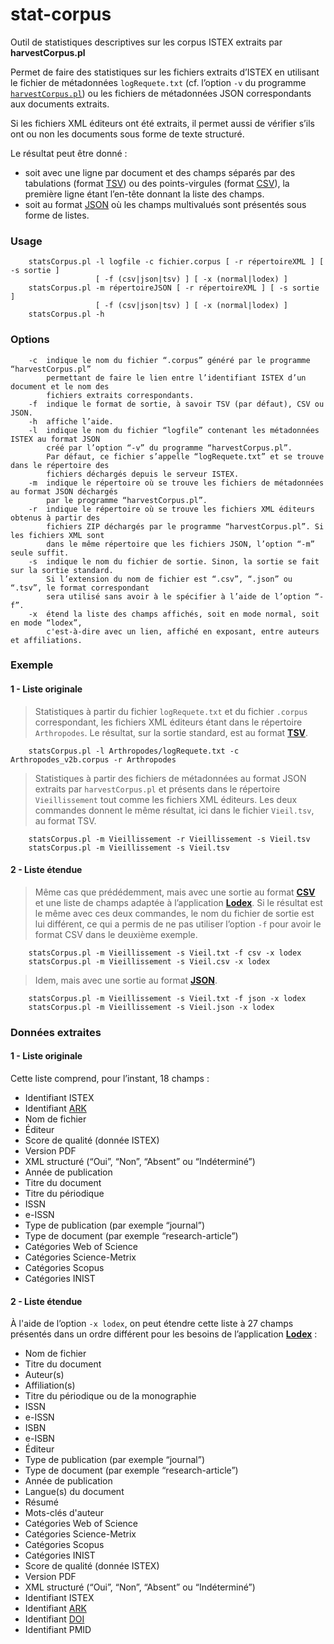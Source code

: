 stat-corpus
===============

Outil de statistiques descriptives sur les corpus ISTEX extraits par **harvestCorpus.pl**

Permet de faire des statistiques sur les fichiers extraits d’ISTEX en utilisant le fichier 
de métadonnées `logRequete.txt` (cf. l’option `-v` du programme [`harvestCorpus.pl`](https://github.com/istex/harvest-corpus)) ou les
fichiers de métadonnées JSON correspondants aux documents extraits. 

Si les fichiers XML éditeurs ont été extraits, il permet aussi de vérifier s’ils ont ou non
les documents sous forme de texte structuré.

Le résultat peut être donné : 

 * soit avec une ligne par document et des champs séparés par des tabulations (format [TSV](https://fr.wikipedia.org/wiki/Tabulation-separated_values)) 
 ou des points-virgules (format [CSV](https://fr.wikipedia.org/wiki/Comma-separated_values)), la première ligne étant l’en-tête donnant la liste des 
 champs.  
 * soit au format [JSON](https://fr.wikipedia.org/wiki/JavaScript_Object_Notation) où les champs multivalués sont présentés sous forme de listes. 


### Usage
```
    statsCorpus.pl -l logfile -c fichier.corpus [ -r répertoireXML ] [ -s sortie ] 
                   [ -f (csv|json|tsv) ] [ -x (normal|lodex) ]
    statsCorpus.pl -m répertoireJSON [ -r répertoireXML ] [ -s sortie ] 
                   [ -f (csv|json|tsv) ] [ -x (normal|lodex) ]
    statsCorpus.pl -h
```

### Options
```
    -c  indique le nom du fichier “.corpus” généré par le programme “harvestCorpus.pl” 
        permettant de faire le lien entre l’identifiant ISTEX d’un document et le nom des 
        fichiers extraits correspondants.
    -f  indique le format de sortie, à savoir TSV (par défaut), CSV ou JSON.
    -h  affiche l’aide.
    -l  indique le nom du fichier “logfile” contenant les métadonnées ISTEX au format JSON
        créé par l’option “-v” du programme “harvestCorpus.pl”.
        Par défaut, ce fichier s’appelle “logRequete.txt” et se trouve dans le répertoire des
        fichiers déchargés depuis le serveur ISTEX.
    -m  indique le répertoire où se trouve les fichiers de métadonnées au format JSON déchargés
        par le programme “harvestCorpus.pl”.
    -r  indique le répertoire où se trouve les fichiers XML éditeurs obtenus à partir des
        fichiers ZIP déchargés par le programme “harvestCorpus.pl”. Si les fichiers XML sont
        dans le même répertoire que les fichiers JSON, l’option “-m” seule suffit.
    -s  indique le nom du fichier de sortie. Sinon, la sortie se fait sur la sortie standard. 
        Si l’extension du nom de fichier est “.csv”, “.json” ou “.tsv”, le format correspondant 
        sera utilisé sans avoir à le spécifier à l’aide de l’option “-f”.
    -x  étend la liste des champs affichés, soit en mode normal, soit en mode “lodex”, 
        c'est-à-dire avec un lien, affiché en exposant, entre auteurs et affiliations.
```

### Exemple

#### 1 - Liste originale

> Statistiques à partir du fichier `logRequete.txt` et du fichier `.corpus` correspondant, les fichiers XML éditeurs étant dans le répertoire `Arthropodes`. Le résultat, sur la sortie standard, est au format [**TSV**](https://fr.wikipedia.org/wiki/Tabulation-separated_values). 

```
    statsCorpus.pl -l Arthropodes/logRequete.txt -c Arthropodes_v2b.corpus -r Arthropodes
```

> Statistiques à partir des fichiers de métadonnées au format JSON extraits par `harvestCorpus.pl`  et présents dans le répertoire `Vieillissement` tout comme les fichiers XML éditeurs. Les deux commandes donnent le même résultat, ici dans le fichier `Vieil.tsv`, au format TSV. 

```
    statsCorpus.pl -m Vieillissement -r Vieillissement -s Vieil.tsv
    statsCorpus.pl -m Vieillissement -s Vieil.tsv
```

#### 2 - Liste étendue

> Même cas que prédédemment, mais avec une sortie au format [**CSV**](https://fr.wikipedia.org/wiki/Comma-separated_values) et une liste de champs adaptée à l’application [**Lodex**](http://lodex.inist.fr/). Si le résultat est le même avec ces deux commandes, le nom du fichier de sortie est lui différent, ce qui a permis de ne pas utiliser l’option `-f` pour avoir le format CSV dans le deuxième exemple. 

```
    statsCorpus.pl -m Vieillissement -s Vieil.txt -f csv -x lodex
    statsCorpus.pl -m Vieillissement -s Vieil.csv -x lodex
```

> Idem, mais avec une sortie au format [**JSON**](https://fr.wikipedia.org/wiki/JavaScript_Object_Notation). 

```
    statsCorpus.pl -m Vieillissement -s Vieil.txt -f json -x lodex
    statsCorpus.pl -m Vieillissement -s Vieil.json -x lodex
```

### Données extraites

#### 1 - Liste originale

Cette liste comprend, pour l’instant, 18 champs :

 * Identifiant ISTEX
 * Identifiant [ARK](https://api.istex.fr/documentation/ark/)
 * Nom de fichier
 * Éditeur
 * Score de qualité (donnée ISTEX)
 * Version PDF
 * XML structuré (“Oui”, “Non”, “Absent” ou “Indéterminé”)
 * Année de publication
 * Titre du document
 * Titre du périodique
 * ISSN
 * e-ISSN
 * Type de publication (par exemple “journal”)
 * Type de document (par exemple “research-article”)
 * Catégories Web of Science
 * Catégories Science-Metrix
 * Catégories Scopus
 * Catégories INIST

#### 2 - Liste étendue

À l'aide de l’option `-x lodex`, on peut étendre cette liste à 27 champs présentés dans un ordre différent pour les besoins de l’application [**Lodex**](http://lodex.inist.fr/) :

 * Nom de fichier
 * Titre du document
 * Auteur(s)
 * Affiliation(s)
 * Titre du périodique ou de la monographie
 * ISSN
 * e-ISSN
 * ISBN
 * e-ISBN
 * Éditeur
 * Type de publication (par exemple “journal”)
 * Type de document (par exemple “research-article”)
 * Année de publication
 * Langue(s) du document
 * Résumé
 * Mots-clés d'auteur
 * Catégories Web of Science
 * Catégories Science-Metrix
 * Catégories Scopus
 * Catégories INIST
 * Score de qualité (donnée ISTEX)
 * Version PDF
 * XML structuré (“Oui”, “Non”, “Absent” ou “Indéterminé”)
 * Identifiant ISTEX
 * Identifiant [ARK](https://api.istex.fr/documentation/ark/)
 * Identifiant [DOI](https://fr.wikipedia.org/wiki/Digital_Object_Identifier)
 * Identifiant PMID
